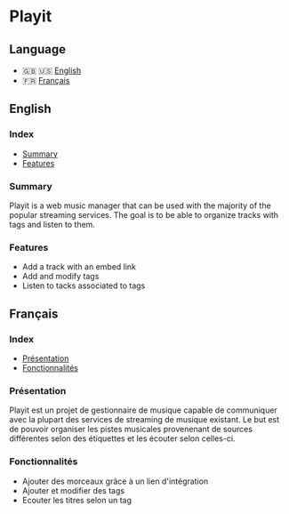 # Playit

## Language
 + :gb: :us: [English](#English)
 + :fr: [Français](#Français)



## English

### Index 

+ [Summary](#Summary)
+ [Features](#Features)



### Summary

Playit is a web music manager that can be used with the majority of the popular streaming services. The goal is to be able to organize tracks with tags and listen to them.



### Features

+ Add a track with an embed link
+ Add and modify tags
+ Listen to tacks associated to tags





## Français

### Index 

+ [Présentation](#Présentation)
+ [Fonctionnalités](#Fonctionnalités)



### Présentation

Playit est un projet de gestionnaire de musique capable de communiquer avec la plupart des services de streaming de musique existant. Le but est de pouvoir organiser les pistes musicales provenenant de sources différentes selon des étiquettes et les écouter selon celles-ci.



### Fonctionnalités

+ Ajouter des morceaux grâce à un lien d'intégration
+ Ajouter et modifier des tags
+ Ecouter les titres selon un tag
